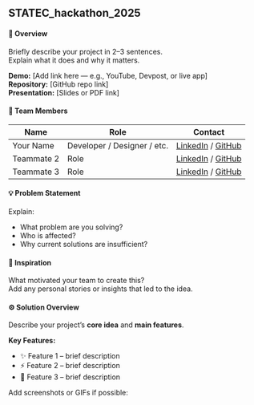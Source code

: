 ## STATEC_hackathon_2025

#### 🧭 Overview
Briefly describe your project in 2–3 sentences.  
Explain what it does and why it matters.

**Demo:** [Add link here — e.g., YouTube, Devpost, or live app]  
**Repository:** [GitHub repo link]  
**Presentation:** [Slides or PDF link]

#### 👥 Team Members
| Name | Role | Contact |
|------|------|----------|
| Your Name | Developer / Designer / etc. | [LinkedIn](#) / [GitHub](#) |
| Teammate 2 | Role | [LinkedIn](#) / [GitHub](#) |
| Teammate 3 | Role | [LinkedIn](#) / [GitHub](#) |

#### 💡 Problem Statement
Explain:
- What problem are you solving?
- Who is affected?
- Why current solutions are insufficient?

#### 💭 Inspiration
What motivated your team to create this?  
Add any personal stories or insights that led to the idea.

#### ⚙️ Solution Overview
Describe your project’s **core idea** and **main features**.

**Key Features:**
- ✨ Feature 1 – brief description  
- ⚡ Feature 2 – brief description  
- 💬 Feature 3 – brief description  

Add screenshots or GIFs if possible:
